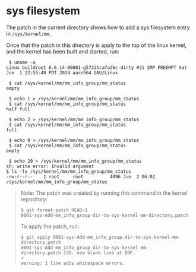 
# sys filesystem

The patch in the current directory shows how to add a sys filesystem entry
in `/sys/kernel/mm`.

Once that the patch in this directory is apply to the top of the linux kernel,
and the kernel has been built and started, run:


```
 $ uname -a
Linux buildroot 6.6.14-00001-g5732bca7a26c-dirty #31 SMP PREEMPT Sat Jun  1 22:55:48 PDT 2024 aarch64 GNU/Linux

 $ cat /sys/kernel/mm/mm_info_group/mm_status
empty

 $ echo 1 > /sys/kernel/mm/mm_info_group/mm_status
 $ cat /sys/kernel/mm/mm_info_group/mm_status
half full

 $ echo 2 > /sys/kernel/mm/mm_info_group/mm_status
 $ cat /sys/kernel/mm/mm_info_group/mm_status
full

 $ echo 0 > /sys/kernel/mm/mm_info_group/mm_status
 $ cat /sys/kernel/mm/mm_info_group/mm_status
empty

 $ echo 20 > /sys/kernel/mm/mm_info_group/mm_status
sh: write error: Invalid argument
$ ls -la /sys/kernel/mm/mm_info_group/mm_status
-rw-r--r--    1 root     root          4096 Jun  2 06:02 /sys/kernel/mm/mm_info_group/mm_status
```

> Note: The patch was created by running this command in the kernel repository:
>
> ```
> $ git format-patch HEAD~1
> 0001-sys-Add-mm_info_group-dir-to-sys-kernel-mm-directory.patch
> ```
>
> To apply the patch, run:
>
> ```
> $ git apply 0001-sys-Add-mm_info_group-dir-to-sys-kernel-mm-directory.patch
> 0001-sys-Add-mm_info_group-dir-to-sys-kernel-mm-directory.patch:135: new blank line at EOF.
> +
> warning: 1 line adds whitespace errors.
> ```


